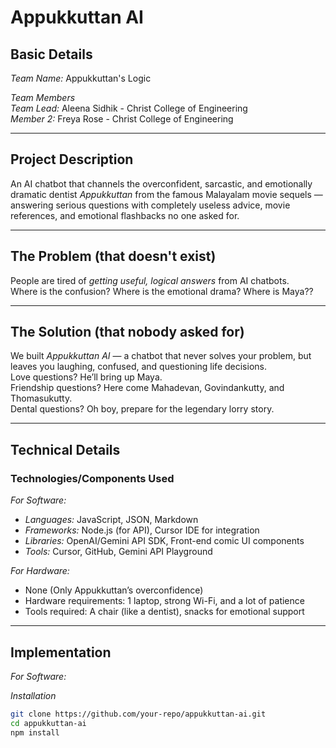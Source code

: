 # Appukkuttan AI

## Basic Details

*Team Name:* Appukkuttan's Logic

*Team Members*  
*Team Lead:* Aleena Sidhik - Christ College of Engineering  
*Member 2:* Freya Rose - Christ College of Engineering 

---

## Project Description
An AI chatbot that channels the overconfident, sarcastic, and emotionally dramatic dentist *Appukkuttan* from the famous Malayalam movie sequels — answering serious questions with completely useless advice, movie references, and emotional flashbacks no one asked for.  

---

## The Problem (that doesn't exist)
People are tired of *getting useful, logical answers* from AI chatbots.  
Where is the confusion? Where is the emotional drama? Where is Maya??  

---

## The Solution (that nobody asked for)
We built *Appukkuttan AI* — a chatbot that never solves your problem, but leaves you laughing, confused, and questioning life decisions.  
Love questions? He’ll bring up Maya.  
Friendship questions? Here come Mahadevan, Govindankutty, and Thomasukutty.  
Dental questions? Oh boy, prepare for the legendary lorry story.

---

## Technical Details

### Technologies/Components Used

*For Software:*
- *Languages:* JavaScript, JSON, Markdown  
- *Frameworks:* Node.js (for API), Cursor IDE for integration  
- *Libraries:* OpenAI/Gemini API SDK, Front-end comic UI components  
- *Tools:* Cursor, GitHub, Gemini API Playground  

*For Hardware:*
- None (Only Appukkuttan’s overconfidence)  
- Hardware requirements: 1 laptop, strong Wi-Fi, and a lot of patience  
- Tools required: A chair (like a dentist), snacks for emotional support  

---

## Implementation

*For Software:*

*Installation*
```bash
git clone https://github.com/your-repo/appukkuttan-ai.git
cd appukkuttan-ai
npm install
